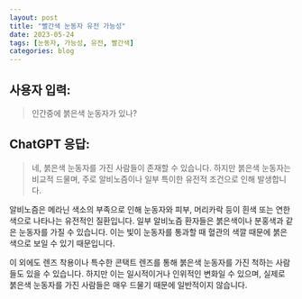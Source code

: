 ```yaml
---
layout: post
title: "빨간색 눈동자 유전 가능성"
date: 2023-05-24
tags: [눈동자, 가능성, 유전, 빨간색]
categories: blog
---
```


## 사용자 입력:
> 인간중에 붉은색 눈동자가 있나?

## ChatGPT 응답:
> 네, 붉은색 눈동자를 가진 사람들이 존재할 수 있습니다. 하지만 붉은색 눈동자는 비교적 드물며, 주로 알비노즘이나 일부 특이한 유전적 조건으로 인해 발생합니다. 

알비노즘은 메라닌 색소의 부족으로 인해 눈동자와 피부, 머리카락 등이 흰색 또는 연한 색으로 나타나는 유전적인 질환입니다. 일부 알비노즘 환자들은 붉은색이나 분홍색과 같은 눈동자를 가질 수 있습니다. 이는 빛이 눈동자를 통과할 때 혈관의 색깔 때문에 붉은색으로 보일 수 있기 때문입니다.

이 외에도 렌즈 착용이나 특수한 콘택트 렌즈를 통해 붉은색 눈동자를 가진 척하는 사람들도 있을 수 있습니다. 하지만 이는 일시적이거나 인위적인 변화일 수 있으며, 실제로 붉은색 눈동자를 가진 사람들은 매우 드물기 때문에 일반적이지 않습니다.

